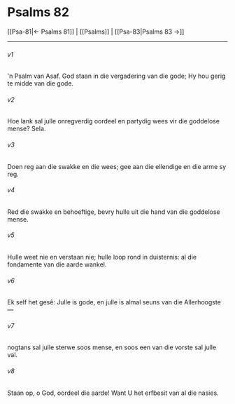 # Psalms 82

[[Psa-81|← Psalms 81]] | [[Psalms]] | [[Psa-83|Psalms 83 →]]
***

###### v1
'n Psalm van Asaf. God staan in die vergadering van die gode; Hy hou gerig te midde van die gode. 
###### v2
Hoe lank sal julle onregverdig oordeel en partydig wees vir die goddelose mense? Sela. 
###### v3
Doen reg aan die swakke en die wees; gee aan die ellendige en die arme sy reg. 
###### v4
Red die swakke en behoeftige, bevry hulle uit die hand van die goddelose mense. 
###### v5
Hulle weet nie en verstaan nie; hulle loop rond in duisternis: al die fondamente van die aarde wankel. 
###### v6
Ek self het gesê: Julle is gode, en julle is almal seuns van die Allerhoogste — 
###### v7
nogtans sal julle sterwe soos mense, en soos een van die vorste sal julle val. 
###### v8
Staan op, o God, oordeel die aarde! Want U het erfbesit van al die nasies. 
